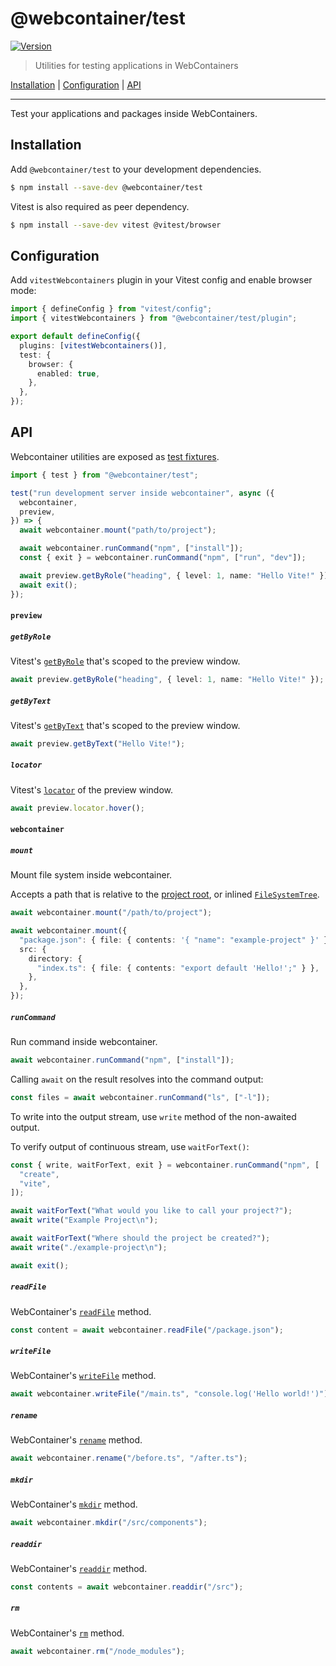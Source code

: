 # @webcontainer/test

[![Version][version-badge]][npm-url]

> Utilities for testing applications in WebContainers

[Installation](#installation) | [Configuration](#configuration) | [API](#api)

---

Test your applications and packages inside WebContainers.

## Installation

Add `@webcontainer/test` to your development dependencies.

```sh
$ npm install --save-dev @webcontainer/test
```

Vitest is also required as peer dependency.

```sh
$ npm install --save-dev vitest @vitest/browser
```

## Configuration

Add `vitestWebcontainers` plugin in your Vitest config and enable browser mode:

```ts
import { defineConfig } from "vitest/config";
import { vitestWebcontainers } from "@webcontainer/test/plugin";

export default defineConfig({
  plugins: [vitestWebcontainers()],
  test: {
    browser: {
      enabled: true,
    },
  },
});
```

## API

Webcontainer utilities are exposed as [test fixtures](https://vitest.dev/guide/test-context.html#test-extend).

```ts
import { test } from "@webcontainer/test";

test("run development server inside webcontainer", async ({
  webcontainer,
  preview,
}) => {
  await webcontainer.mount("path/to/project");

  await webcontainer.runCommand("npm", ["install"]);
  const { exit } = webcontainer.runCommand("npm", ["run", "dev"]);

  await preview.getByRole("heading", { level: 1, name: "Hello Vite!" });
  await exit();
});
```

#### `preview`

##### `getByRole`

Vitest's [`getByRole`](https://vitest.dev/guide/browser/locators.html#getbyrole) that's scoped to the preview window.

```ts
await preview.getByRole("heading", { level: 1, name: "Hello Vite!" });
```

##### `getByText`

Vitest's [`getByText`](https://vitest.dev/guide/browser/locators.html#getbytext) that's scoped to the preview window.

```ts
await preview.getByText("Hello Vite!");
```

##### `locator`

Vitest's [`locator`](https://vitest.dev/guide/browser/locators.html) of the preview window.

```ts
await preview.locator.hover();
```

#### `webcontainer`

##### `mount`

Mount file system inside webcontainer.

Accepts a path that is relative to the [project root](https://vitest.dev/config/#root), or inlined [`FileSystemTree`](https://webcontainers.io/api#filesystemtree).

```ts
await webcontainer.mount("/path/to/project");

await webcontainer.mount({
  "package.json": { file: { contents: '{ "name": "example-project" }' } },
  src: {
    directory: {
      "index.ts": { file: { contents: "export default 'Hello!';" } },
    },
  },
});
```

##### `runCommand`

Run command inside webcontainer.

```ts
await webcontainer.runCommand("npm", ["install"]);
```

Calling `await` on the result resolves into the command output:

```ts
const files = await webcontainer.runCommand("ls", ["-l"]);
```

To write into the output stream, use `write` method of the non-awaited output.

To verify output of continuous stream, use `waitForText()`:

```ts
const { write, waitForText, exit } = webcontainer.runCommand("npm", [
  "create",
  "vite",
]);

await waitForText("What would you like to call your project?");
await write("Example Project\n");

await waitForText("Where should the project be created?");
await write("./example-project\n");

await exit();
```

##### `readFile`

WebContainer's [`readFile`](https://webcontainers.io/guides/working-with-the-file-system#readfile) method.

```ts
const content = await webcontainer.readFile("/package.json");
```

##### `writeFile`

WebContainer's [`writeFile`](https://webcontainers.io/guides/working-with-the-file-system#writefile) method.

```ts
await webcontainer.writeFile("/main.ts", "console.log('Hello world!')");
```

##### `rename`

WebContainer's [`rename`](https://webcontainers.io/guides/working-with-the-file-system#rename) method.

```ts
await webcontainer.rename("/before.ts", "/after.ts");
```

##### `mkdir`

WebContainer's [`mkdir`](https://webcontainers.io/guides/working-with-the-file-system#mkdir) method.

```ts
await webcontainer.mkdir("/src/components");
```

##### `readdir`

WebContainer's [`readdir`](https://webcontainers.io/guides/working-with-the-file-system#readdir) method.

```ts
const contents = await webcontainer.readdir("/src");
```

##### `rm`

WebContainer's [`rm`](https://webcontainers.io/guides/working-with-the-file-system#rm) method.

```ts
await webcontainer.rm("/node_modules");
```

[version-badge]: https://img.shields.io/npm/v/@webcontainer/test
[npm-url]: https://www.npmjs.com/package/@webcontainer/test
